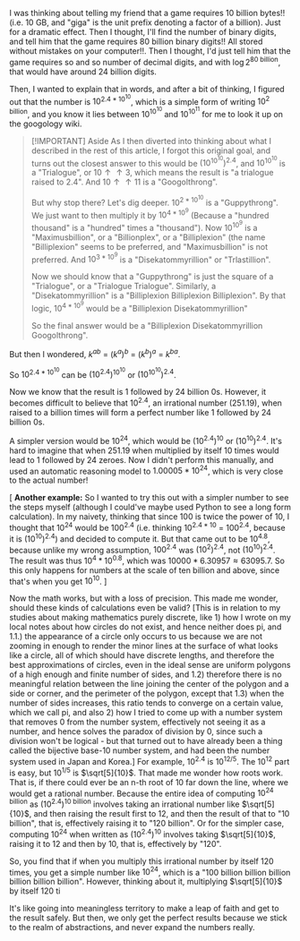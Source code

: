I was thinking about telling my friend that a game requires 10 billion bytes!! (i.e. 10 GB, and "giga" is the unit prefix denoting a factor of a billion). Just for a dramatic effect. Then I thought, I'll find the number of binary digits, and tell him that the game requires 80 billion binary digits!! All stored without mistakes on your computer!!. Then I thought, I'd just tell him that the game requires so and so number of decimal digits, and with $\log2^\text{80 billion}$, that would have around 24 billion digits.

Then, I wanted to explain that in words, and after a bit of thinking, I figured out that the number is $10^{2.4*10^{10}}$, which is a simple form of writing $10^\text{2 billion}$, and you know it lies between $10^{{10}^{10}}$ and $10^{{10}^{11}}$ for me to look it up on the googology wiki.

> [!IMPORTANT] Aside
> As I then diverted into thinking about what I described in the rest of this article, I forgot this original goal, and turns out the closest answer to this would be $(10^{10^{10}})^{2.4}$, and $10^{10^{10}}$ is a "Trialogue", or $10 \uparrow \uparrow 3$, which means the result is "a trialogue raised to 2.4". And $10 \uparrow \uparrow 11$ is a "Googolthrong".
> 
> But why stop there? Let's dig deeper. $10^{2*10^{10}}$ is a "Guppythrong". We just want to then multiply it by $10^{4*10^9}$ (Because a "hundred thousand" is a "hundred" times a "thousand"). Now $10^10^9$ is a "Maximusbillion", or a "Billionplex", or a "Billiplexion" (the name "Billiplexion" seems to be preferred, and "Maximusbillion" is not preferred. And $10^{3*10^9}$ is a "Disekatommyrillion" or "Trlastillion".
> 
> Now we should know that a "Guppythrong" is just the square of a "Trialogue", or a "Trialogue Trialogue". Similarly, a "Disekatommyrillion" is a "Billiplexion Billiplexion Billiplexion". By that logic, $10^{4*10^9}$ would be a "Billiplexion Disekatommyrillion"
> 
> So the final answer would be a "Billiplexion Disekatommyrillion Googolthrong".

But then I wondered, $k^{ab}$ = $(k^a)^b$  = $(k^b)^a$ = $k^{ba}$.

So $10^{2.4*10^{10}}$ can be $(10^{2.4})^{10^{10}}$ or $(10^{10^{10}})^{2.4}$.

Now we know that the result is 1 followed by 24 billion 0s. However, it becomes difficult to believe that $10^{2.4}$, an irrational number (251.19), when raised to a billion times will form a perfect number like 1 followed by 24 billion 0s.

A simpler version would be $10^{24}$, which would be $(10^{2.4})^{10}$ or $(10^{10})^{2.4}$. It's hard to imagine that when 251.19 when multiplied by itself 10 times would lead to 1 followed by 24 zeroes. Now I didn't perform this manually, and used an automatic reasoning model to $1.00005*10^{24}$, which is very close to the actual number!

[
**Another example:**
So I wanted to try this out with a simpler number to see the steps myself (although I could've maybe used Python to see a long form calculation). In my naivety, thinking that since $100$ is twice the power of $10$, I thought that $10^{24}$ would be $100^{2.4}$ (i.e. thinking $10^{2.4*10}$ = $100^{2.4}$, because it is $(10^{10})^{2.4}$) and decided to compute it. But that came out to be $10^{4.8}$, because unlike my wrong assumption, $100^{2.4}$ was $(10^2)^{2.4}$, not $(10^{10})^{2.4}$. The result was thus $10^4 * 10^{0.8}$, which was $10000 * 6.30957 \approx 63095.7$. So this only happens for numbers at the scale of ten billion and above, since that's when you get $10^{10}$.
]

Now the math works, but with a loss of precision. This made me wonder, should these kinds of calculations even be valid? [This is in relation to my studies about making mathematics purely discrete, like 1) how I wrote on my local notes about how circles do not exist, and hence neither does pi, and 1.1.) the appearance of a circle only occurs to us because we are not zooming in enough to render the minor lines at the surface of what looks like a circle, all of which should have discrete lengths, and therefore the best approximations of circles, even in the ideal sense are uniform polygons of a high enough and finite number of sides, and 1.2) therefore there is no meaningful relation between the line joining the center of the polygon and a side or corner, and the perimeter of the polygon, except that 1.3) when the number of sides increases, this ratio tends to converge on a certain value, which we call pi, and also 2) how I tried to come up with a number system that removes 0 from the number system, effectively not seeing it as a number, and hence solves the paradox of division by 0, since such a division won't be logical - but that turned out to have already been a thing called the bijective base-10 number system, and had been the number system used in Japan and Korea.] For example, $10^{2.4}$ is $10^{12/5}$. The $10^{12}$ part is easy, but $10^{1/5}$ is $\sqrt[5]{10}$. That made me wonder how roots work. That is, if there could ever be an n-th root of 10 far down the line, where we would get a rational number. Because the entire idea of computing $10^\text{24 billion}$ as $(10^{2.4})^\text{10 billion}$ involves taking an irrational number like $\sqrt[5]{10}$, and then raising the result first to 12, and then the result of that to "10 billion", that is, effectively raising it to "120 billion". Or for the simpler case, computing $10^{24}$ when written as $(10^{2.4})^{10}$ involves taking $\sqrt[5]{10}$, raising it to 12 and then by 10, that is, effectively by "120".

So, you find that if when you multiply this irrational number by itself 120 times, you get a simple number like $10^{24}$, which is a "100 billion billion billion billion billion billion". However, thinking about it, multiplying $\sqrt[5]{10}$ by itself 120 ti 

It's like going into meaningless territory to make a leap of faith and get to the result safely. But then, we only get the perfect results because we stick to the realm of abstractions, and never expand the numbers really.


